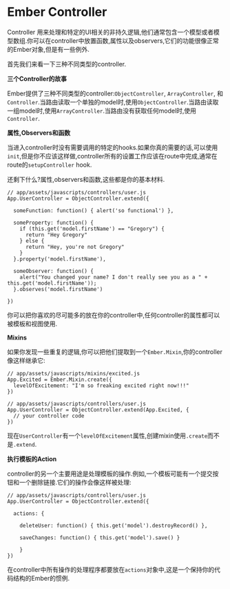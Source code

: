 Ember Controller
====================

Controller 用来处理和特定的UI相关的非持久逻辑,他们通常包含一个模型或者模型数组.你可以在controller中放置函数,属性以及observers,它们的功能很像正常的Ember对象,但是有一些例外.

首先我们来看一下三种不同类型的controller.

**三个Controller的故事**

Ember提供了三种不同类型的controller:`ObjectController`, `ArrayController`, 和`Controller`.当路由读取一个单独的model时,使用`ObjectController`.当路由读取一组model时,使用`ArrayController`.当路由没有获取任何model时,使用`Controller`.

**属性,Observers和函数**

当进入controller时没有需要调用的特定的hooks.如果你真的需要的话,可以使用`init`,但是你不应该这样做,controller所有的设置工作应该在route中完成,通常在route的`setupController` hook.

还剩下什么?属性,observers和函数,这些都是你的基本材料.

    // app/assets/javascripts/controllers/user.js
    App.UserController = ObjectController.extend({
    
      someFunction: function() { alert('so functional') },
    
      someProperty: function() {
        if (this.get('model.firstName') == "Gregory") {
          return "Hey Gregory"
        } else {
          return "Hey, you're not Gregory"
        }
      }.property('model.firstName'),
    
      someObserver: function() {
        alert("You changed your name? I don't really see you as a " + this.get('model.firstName'));
      }.observes('model.firstName')
    
    })

你可以把你喜欢的尽可能多的放在你的controller中,任何controller的属性都可以被模板和视图使用.

**Mixins**

如果你发现一些重复的逻辑,你可以把他们提取到一个`Ember.Mixin`,你的controller像这样继承它:

    // app/assets/javascripts/mixins/excited.js
    App.Excited = Ember.Mixin.create({
      levelOfExcitement: "I'm so freaking excited right now!!!"
    })
    
    // app/assets/javascripts/controllers/user.js
    App.UserController = ObjectController.extend(App.Excited, {
      // your controller code
    })
    
现在`UserController`有一个`levelOfExcitement`属性,创建mixin使用`.create`而不是`.extend`.

**执行模板的Action**

controller的另一个主要用途是处理模板的操作.例如,一个模板可能有一个提交按钮和一个删除链接.它们的操作会像这样被处理:

    // app/assets/javascripts/controllers/user.js
    App.UserController = ObjectController.extend({
    
      actions: {
    
        deleteUser: function() { this.get('model').destroyRecord() },
    
        saveChanges: function() { this.get('model').save() }
    
        }
    })
    
在controller中所有操作的处理程序都要放在`actions`对象中,这是一个保持你的代码结构的Ember的惯例.



